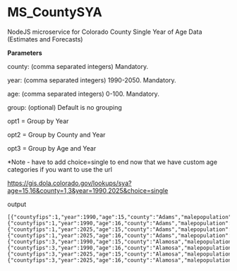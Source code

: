 # MS_CountySYA
NodeJS microservice for Colorado County Single Year of Age Data (Estimates and Forecasts)


**Parameters**

county: (comma separated integers)  Mandatory.

year: (comma separated integers)  1990-2050. Mandatory.

age: (comma separated integers)  0-100. Mandatory.

group: (optional)   Default is no grouping

  opt1 = Group by Year
  
  opt2 = Group by County and Year
  
  opt3 = Group by Age and Year

*Note - have to add choice=single to end now that we have custom age categories if you want to use the url

https://gis.dola.colorado.gov/lookups/sya?age=15,16&county=1,3&year=1990,2025&choice=single

output
```
[{"countyfips":1,"year":1990,"age":15,"county":"Adams","malepopulation":"1902","femalepopulation":"1801","datatype":"Estimate"},
{"countyfips":1,"year":1990,"age":16,"county":"Adams","malepopulation":"1829","femalepopulation":"1747","datatype":"Estimate"},
{"countyfips":1,"year":2025,"age":15,"county":"Adams","malepopulation":"4432.42","femalepopulation":"4053.31","datatype":"Forecast"},
{"countyfips":1,"year":2025,"age":16,"county":"Adams","malepopulation":"4428.82","femalepopulation":"4161.48","datatype":"Forecast"},
{"countyfips":3,"year":1990,"age":15,"county":"Alamosa","malepopulation":"94","femalepopulation":"90","datatype":"Estimate"},
{"countyfips":3,"year":1990,"age":16,"county":"Alamosa","malepopulation":"99","femalepopulation":"99","datatype":"Estimate"},
{"countyfips":3,"year":2025,"age":15,"county":"Alamosa","malepopulation":"127.5","femalepopulation":"143.61","datatype":"Forecast"},
{"countyfips":3,"year":2025,"age":16,"county":"Alamosa","malepopulation":"139.62","femalepopulation":"161.74","datatype":"Forecast"}]
```
